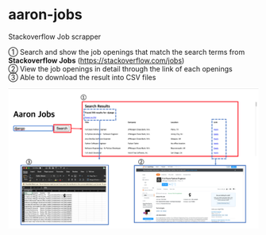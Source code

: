 # aaron-jobs

Stackoverflow Job scrapper

① Search and show the job openings that match the search terms from **Stackoverflow Jobs** (<https://stackoverflow.com/jobs>)<br/>
② View the job openings in detail through the link of each openings<br/>
③ Able to download the result into CSV files<br/>

<img src="img_readme.png"
     width=700
     style="float: left; margin-right: 10px;" />
